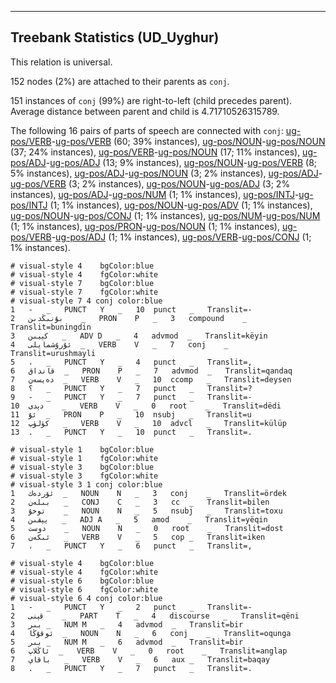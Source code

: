 

--------------------------------------------------------------------------------

## Treebank Statistics (UD_Uyghur)

This relation is universal.

152 nodes (2%) are attached to their parents as `conj`.

151 instances of `conj` (99%) are right-to-left (child precedes parent).
Average distance between parent and child is 4.71710526315789.

The following 16 pairs of parts of speech are connected with `conj`: [ug-pos/VERB]()-[ug-pos/VERB]() (60; 39% instances), [ug-pos/NOUN]()-[ug-pos/NOUN]() (37; 24% instances), [ug-pos/VERB]()-[ug-pos/NOUN]() (17; 11% instances), [ug-pos/ADJ]()-[ug-pos/ADJ]() (13; 9% instances), [ug-pos/NOUN]()-[ug-pos/VERB]() (8; 5% instances), [ug-pos/ADJ]()-[ug-pos/NOUN]() (3; 2% instances), [ug-pos/ADJ]()-[ug-pos/VERB]() (3; 2% instances), [ug-pos/NOUN]()-[ug-pos/ADJ]() (3; 2% instances), [ug-pos/ADJ]()-[ug-pos/NUM]() (1; 1% instances), [ug-pos/INTJ]()-[ug-pos/INTJ]() (1; 1% instances), [ug-pos/NOUN]()-[ug-pos/ADV]() (1; 1% instances), [ug-pos/NOUN]()-[ug-pos/CONJ]() (1; 1% instances), [ug-pos/NUM]()-[ug-pos/NUM]() (1; 1% instances), [ug-pos/PRON]()-[ug-pos/NOUN]() (1; 1% instances), [ug-pos/VERB]()-[ug-pos/ADJ]() (1; 1% instances), [ug-pos/VERB]()-[ug-pos/CONJ]() (1; 1% instances).


~~~ conllu
# visual-style 4	bgColor:blue
# visual-style 4	fgColor:white
# visual-style 7	bgColor:blue
# visual-style 7	fgColor:white
# visual-style 7 4 conj	color:blue
1	-	_	PUNCT	Y	_	10	punct	_	Translit=-
2	بۇنىڭدىن	_	PRON	P	_	3	compound	_	Translit=buningdin
3	كېيىن	_	ADV	D	_	4	advmod	_	Translit=këyin
4	ئۇرۇشمايلى	_	VERB	V	_	7	conj	_	Translit=urushmayli
5	،	_	PUNCT	Y	_	4	punct	_	Translit=,
6	قانداق	_	PRON	P	_	7	advmod	_	Translit=qandaq
7	دەيسەن	_	VERB	V	_	10	ccomp	_	Translit=deysen
8	؟	_	PUNCT	Y	_	7	punct	_	Translit=?
9	-	_	PUNCT	Y	_	7	punct	_	Translit=-
10	دېدى	_	VERB	V	_	0	root	_	Translit=dëdi
11	ئۇ	_	PRON	P	_	10	nsubj	_	Translit=u
12	كۈلۈپ	_	VERB	V	_	10	advcl	_	Translit=külüp
13	.	_	PUNCT	Y	_	10	punct	_	Translit=.

~~~


~~~ conllu
# visual-style 1	bgColor:blue
# visual-style 1	fgColor:white
# visual-style 3	bgColor:blue
# visual-style 3	fgColor:white
# visual-style 3 1 conj	color:blue
1	ئۆردەك	_	NOUN	N	_	3	conj	_	Translit=ördek
2	بىلەن	_	CONJ	C	_	3	cc	_	Translit=bilen
3	توخۇ	_	NOUN	N	_	5	nsubj	_	Translit=toxu
4	يېقىن	_	ADJ	A	_	5	amod	_	Translit=yëqin
5	دوست	_	NOUN	N	_	0	root	_	Translit=dost
6	ئىكەن	_	VERB	V	_	5	cop	_	Translit=iken
7	،	_	PUNCT	Y	_	6	punct	_	Translit=,

~~~


~~~ conllu
# visual-style 4	bgColor:blue
# visual-style 4	fgColor:white
# visual-style 6	bgColor:blue
# visual-style 6	fgColor:white
# visual-style 6 4 conj	color:blue
1	-	_	PUNCT	Y	_	2	punct	_	Translit=-
2	قېنى	_	PART	T	_	4	discourse	_	Translit=qëni
3	بىر	_	NUM	M	_	4	advmod	_	Translit=bir
4	ئوقۇڭا	_	NOUN	N	_	6	conj	_	Translit=oqunga
5	بىر	_	NUM	M	_	6	advmod	_	Translit=bir
6	ئاڭلاپ	_	VERB	V	_	0	root	_	Translit=anglap
7	باقاي	_	VERB	V	_	6	aux	_	Translit=baqay
8	.	_	PUNCT	Y	_	7	punct	_	Translit=.

~~~


